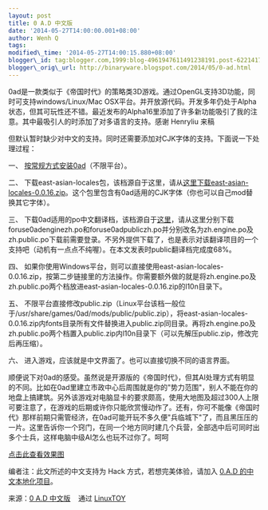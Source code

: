 ```yaml
--- 
layout: post 
title: 0 A.D 中文版 
date: '2014-05-27T14:00:00.001+08:00' 
author: Wenh Q
tags:
modified\_time: '2014-05-27T14:00:15.880+08:00' 
blogger\_id: tag:blogger.com,1999:blog-4961947611491238191.post-6221417443053905430
blogger\_orig\_url: http://binaryware.blogspot.com/2014/05/0-ad.html
---
```

0ad是一款类似于《帝国时代》的策略类3D游戏。通过OpenGL支持3D功能，同时可支持windows/Linux/Mac
OSX平台。并开放源代码。开发多年仍处于Alpha状态，但其可玩性还不错。最近发布的Alpha16里添加了许多新功能吸引了我的注意。其中最吸引人的时添加了对多语言的支持。感谢
Henryliu 来稿







但默认暂时缺少对中文的支持。同时还需要添加对CJK字体的支持。下面说一下处理过程：



一、
[按常规方式安装0ad](http://play0ad.com/alpha-16-patanjali/)（不限平台）。



二、
下载east-asian-locales包，该档源自于这里，请从[这里下载east-asian-locales-0.0.16.zip](http://trac.wildfiregames.com/wiki/Installing_East_Asian_Locales)。这个包里包含有0ad适用的CJK字体（你也可以自己mod替换其它字体）。



三、
下载0ad适用的po中文翻译档，该档源自于[这里](http://trac.wildfiregames.com/wiki/Installing_East_Asian_Locales)，请从这里分别下载foruse0adenginezh.po和foruse0adpubliczh.po并分别改名为zh.engine.po及zh.public.po下载前需要登录。不另外提供下载了，也是表示对该翻译项目的一个支持吧（动机有一点点不纯喔）。在本文发表时public翻译档完成度68%。



四、
如果你使用Windows平台，则可以直接使用east-asian-locales-0.0.16.zip，按第二步链接里的方法操作。你需要额外做的就是将zh.engine.po及zh.public.po两个档放进east-asian-locales-0.0.16.zip的l10n目录下。



五、
不限平台直接修改public.zip（Linux平台该档一般位于/usr/share/games/0ad/mods/public/public.zip），将east-asian-locales-0.0.16.zip内fonts目录所有文件替换进入public.zip同目录。再将zh.engine.po及zh.public.po两个档置入public.zip内l10n目录下（可以先解压public.zip，修改完后再压缩）。



六、 进入游戏，应该就是中文界面了。也可以直接切换不同的语言界面。



顺便说下对0ad的感受。虽然说是开源版的《帝国时代》，但其AI处理方式有明显的不同。比如在0ad里建立市政中心后周围就是你的"势力范围"，别人不能在你的地盘上搞建筑。另外该游戏对电脑显卡的要求颇高，使用大地图及超过300人上限可要注意了，在游戏的后期或许你只能欣赏慢动作了。还有，你可不能像《帝国时代》那样前期只需管经济，在0ad可能开玩不多久便"兵临城下"了，而且黑压压的一片。这里告诉你一个窍门，在同一个地方同时建几个兵营，全部选中后可同时出多个士兵，这样电脑中级AI怎么也玩不过你了。呵呵



[点击此查看效果图](https://k9bk8w.by3302.livefilestore.com/y2pukPI_OxZWvOFwUXGMTL3_ntSy6Ns1YkYjkw2IvoKANkyLplyS1IukyECNlEPZsRZnAYZrWJOxkI8JBSJ-dnNZVetsZ7xvtIcohG6YUo5wdI/0ad.png?psid=1)



编者注：此文所述的中文支持为 Hack 方式，若想完美体验，请加入 [0.A.D
的中文本地化项目](https://www.transifex.com/projects/p/0ad/)。
<div>




</div>

<div>

来源：[0 A.D
中文版](https://linuxtoy.org/archives/0ad-chinese-edition.html) 
  通过 [LinuxTOY](https://linuxtoy.org/)

</div>

